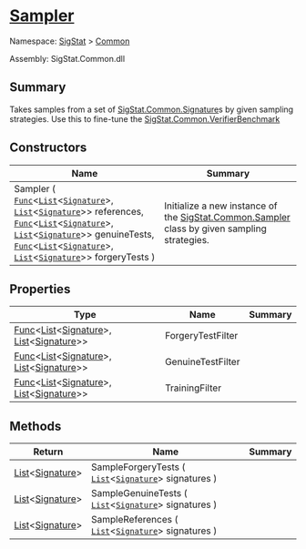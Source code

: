 # [Sampler](./Sampler.md)

Namespace: [SigStat]() > [Common](./README.md)

Assembly: SigStat.Common.dll

## Summary
Takes samples from a set of [SigStat.Common.Signature](https://github.com/sigstat/sigstat/tree/master/docs/md/SigStat/Common/Signature.md)s by given sampling strategies.  Use this to fine-tune the [SigStat.Common.VerifierBenchmark](https://github.com/sigstat/sigstat/tree/master/docs/md/SigStat/Common/VerifierBenchmark.md)

## Constructors

| Name | Summary | 
| --- | --- | 
| Sampler ( [`Func`](https://docs.microsoft.com/en-us/dotnet/api/System.Func-2)\<[`List`](https://docs.microsoft.com/en-us/dotnet/api/System.Collections.Generic.List-1)\<[`Signature`](./Signature.md)>, [`List`](https://docs.microsoft.com/en-us/dotnet/api/System.Collections.Generic.List-1)\<[`Signature`](./Signature.md)>> references, [`Func`](https://docs.microsoft.com/en-us/dotnet/api/System.Func-2)\<[`List`](https://docs.microsoft.com/en-us/dotnet/api/System.Collections.Generic.List-1)\<[`Signature`](./Signature.md)>, [`List`](https://docs.microsoft.com/en-us/dotnet/api/System.Collections.Generic.List-1)\<[`Signature`](./Signature.md)>> genuineTests, [`Func`](https://docs.microsoft.com/en-us/dotnet/api/System.Func-2)\<[`List`](https://docs.microsoft.com/en-us/dotnet/api/System.Collections.Generic.List-1)\<[`Signature`](./Signature.md)>, [`List`](https://docs.microsoft.com/en-us/dotnet/api/System.Collections.Generic.List-1)\<[`Signature`](./Signature.md)>> forgeryTests ) | Initialize a new instance of the [SigStat.Common.Sampler](https://github.com/sigstat/sigstat/tree/master/docs/md/SigStat/Common/Sampler.md) class by given sampling strategies. | 


## Properties

| Type | Name | Summary | 
| --- | --- | --- | 
| [Func](https://docs.microsoft.com/en-us/dotnet/api/System.Func-2)\<[List](https://docs.microsoft.com/en-us/dotnet/api/System.Collections.Generic.List-1)\<[Signature](./Signature.md)>, [List](https://docs.microsoft.com/en-us/dotnet/api/System.Collections.Generic.List-1)\<[Signature](./Signature.md)>> | ForgeryTestFilter |  | 
| [Func](https://docs.microsoft.com/en-us/dotnet/api/System.Func-2)\<[List](https://docs.microsoft.com/en-us/dotnet/api/System.Collections.Generic.List-1)\<[Signature](./Signature.md)>, [List](https://docs.microsoft.com/en-us/dotnet/api/System.Collections.Generic.List-1)\<[Signature](./Signature.md)>> | GenuineTestFilter |  | 
| [Func](https://docs.microsoft.com/en-us/dotnet/api/System.Func-2)\<[List](https://docs.microsoft.com/en-us/dotnet/api/System.Collections.Generic.List-1)\<[Signature](./Signature.md)>, [List](https://docs.microsoft.com/en-us/dotnet/api/System.Collections.Generic.List-1)\<[Signature](./Signature.md)>> | TrainingFilter |  | 


## Methods

| Return | Name | Summary | 
| --- | --- | --- | 
| [List](https://docs.microsoft.com/en-us/dotnet/api/System.Collections.Generic.List-1)\<[Signature](./Signature.md)> | SampleForgeryTests ( [`List`](https://docs.microsoft.com/en-us/dotnet/api/System.Collections.Generic.List-1)\<[`Signature`](./Signature.md)> signatures ) |  | 
| [List](https://docs.microsoft.com/en-us/dotnet/api/System.Collections.Generic.List-1)\<[Signature](./Signature.md)> | SampleGenuineTests ( [`List`](https://docs.microsoft.com/en-us/dotnet/api/System.Collections.Generic.List-1)\<[`Signature`](./Signature.md)> signatures ) |  | 
| [List](https://docs.microsoft.com/en-us/dotnet/api/System.Collections.Generic.List-1)\<[Signature](./Signature.md)> | SampleReferences ( [`List`](https://docs.microsoft.com/en-us/dotnet/api/System.Collections.Generic.List-1)\<[`Signature`](./Signature.md)> signatures ) |  | 


